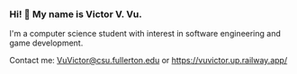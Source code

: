 ### Hi! 👋 My name is Victor V. Vu.

I'm a computer science student with interest in software engineering and game development.

Contact me: VuVictor@csu.fullerton.edu or https://vuvictor.up.railway.app/
